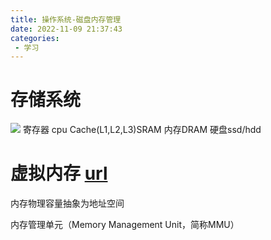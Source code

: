 ```yaml
---
title: 操作系统-磁盘内存管理
date: 2022-11-09 21:37:43
categories: 
 - 学习
---
```


# 存储系统 

![](/img/os/cache-frame.png)
寄存器 cpu Cache(L1,L2,L3)SRAM 内存DRAM 硬盘ssd/hdd


# 虚拟内存 [url](https://zhuanlan.zhihu.com/p/529726280)

内存物理容量抽象为地址空间

内存管理单元（Memory Management Unit，简称MMU）